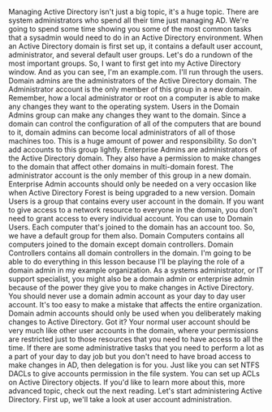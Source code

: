 Managing Active Directory isn't just a big topic, it's a huge topic. There are
system administrators who spend all their time just managing AD. We're going to
spend some time showing you some of the most common tasks that a sysadmin would
need to do in an Active Directory environment. When an Active Directory domain
is first set up, it contains a default user account, administrator, and several
default user groups. Let's do a rundown of the most important groups. So, I want
to first get into my Active Directory window. And as you can see, I'm an
example.com. I'll run through the users. Domain admins are the administrators of
the Active Directory domain. The Administrator account is the only member of
this group in a new domain. Remember, how a local administrator or root on a
computer is able to make any changes they want to the operating system. Users in
the Domain Admins group can make any changes they want to the domain. Since a
domain can control the configuration of all of the computers that are bound to
it, domain admins can become local administrators of all of those machines too.
This is a huge amount of power and responsibility. So don't add accounts to this
group lightly. Enterprise Admins are administrators of the Active Directory
domain. They also have a permission to make changes to the domain that affect
other domains in multi-domain forest. The administrator account is the only
member of this group in a new domain. Enterprise Admin accounts should only be
needed on a very occasion like when Active Directory Forest is being upgraded to
a new version. Domain Users is a group that contains every user account in the
domain. If you want to give access to a network resource to everyone in the
domain, you don't need to grant access to every individual account. You can use
to Domain Users. Each computer that's joined to the domain has an account too.
So, we have a default group for them also. Domain Computers contains all
computers joined to the domain except domain controllers. Domain Controllers
contains all domain controllers in the domain. I'm going to be able to do
everything in this lesson because I'll be playing the role of a domain admin in
my example organization. As a systems administrator, or IT support specialist,
you might also be a domain admin or enterprise admin because of the power they
give you to make changes in Active Directory. You should never use a domain
admin account as your day to day user account. It's too easy to make a mistake
that affects the entire organization. Domain admin accounts should only be used
when you deliberately making changes to Active Directory. Got it? Your normal
user account should be very much like other user accounts in the domain, where
your permissions are restricted just to those resources that you need to have
access to all the time. If there are some administrative tasks that you need to
perform a lot as a part of your day to day job but you don't need to have broad
access to make changes in AD, then delegation is for you. Just like you can set
NTFS DACLs to give accounts permission in the file system. You can set up ACLs
on Active Directory objects. If you'd like to learn more about this, more
advanced topic, check out the next reading. Let's start administering Active
Directory. First up, we'll take a look at user account administration.